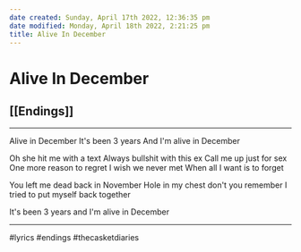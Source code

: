 ```yaml
---
date created: Sunday, April 17th 2022, 12:36:35 pm
date modified: Monday, April 18th 2022, 2:21:25 pm
title: Alive In December
---
```

# Alive In December
## [[Endings]]

---

Alive in December
It's been 3 years
And I'm alive in December

Oh she hit me with a text
Always bullshit with this ex
Call me up just for sex
One more reason to regret
I wish we never met
When all I want is to forget

You left me dead back in November
Hole in my chest don't you remember
I tried to put myself back together

It's been 3 years
and I'm alive in December

---

#lyrics #endings  #thecasketdiaries

